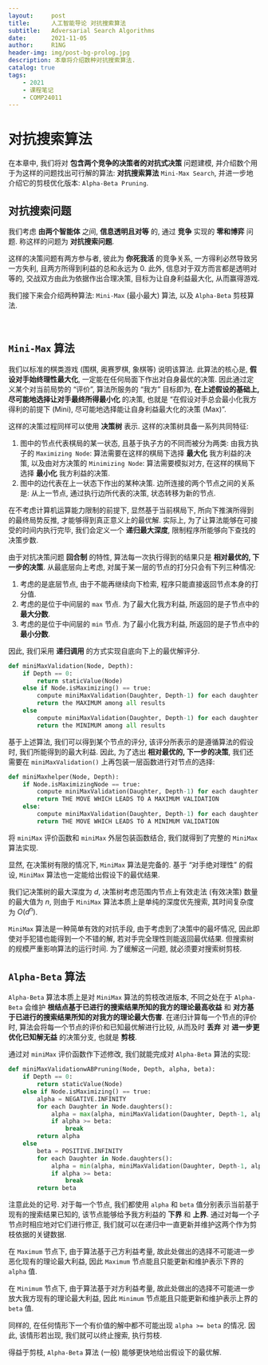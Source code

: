 ```yaml
---
layout:     post
title:      人工智能导论 对抗搜索算法
subtitle:   Adversarial Search Algorithms
date:       2021-11-05
author:     R1NG
header-img: img/post-bg-prolog.jpg
description: 本章将介绍数种对抗搜索算法. 
catalog: true
tags:
    - 2021
    - 课程笔记
    - COMP24011
---
```


# 对抗搜索算法

在本章中, 我们将对 **包含两个竞争的决策者的对抗式决策** 问题建模, 并介绍数个用于为这样的问题找出可行解的算法: **对抗搜索算法** `Mini-Max Search`, 并进一步地介绍它的剪枝优化版本: `Alpha-Beta Pruning`.

## 对抗搜索问题

我们考虑 **由两个智能体** 之间, **信息透明且对等** 的, 通过 **竞争** 实现的 **零和博弈** 问题. 称这样的问题为 **对抗搜索问题**. 

这样的决策问题有两方参与者, 彼此为 **你死我活** 的竞争关系, 一方得利必然导致另一方失利, 且两方所得到利益的总和永远为 $0$. 此外, 信息对于双方而言都是透明对等的, 交战双方由此为依据作出合理决策, 目标为让自身利益最大化, 从而赢得游戏. 

我们接下来会介绍两种算法: `Mini-Max` (最小最大) 算法, 以及 `Alpha-Beta` 剪枝算法. 

<br>

## `Mini-Max` 算法

我们以标准的棋类游戏 (围棋, 奥赛罗棋, 象棋等) 说明该算法. 此算法的核心是, **假设对手始终理性最大化**, 一定能在任何局面下作出对自身最优的决策. 因此通过定义某个对当前局势的 “评价”, 算法所服务的 “我方” 目标即为, **在上述假设的基础上, 尽可能地选择让对手最终所得最小化** 的决策, 也就是 “在假设对手总会最小化我方得利的前提下 (Mini), 尽可能地选择能让自身利益最大化的决策 (Max)”.

这样的决策过程同样可以使用 **决策树** 表示. 这样的决策树具备一系列共同特征:

1. 图中的节点代表棋局的某一状态, 且基于执子方的不同而被分为两类: 由我方执子的 `Maximizing Node`: 算法需要在这样的棋局下选择 **最大化** 我方利益的决策, 以及由对方决策的 `Minimizing Node`: 算法需要模拟对方, 在这样的棋局下选择 **最小化** 我方利益的决策.
2. 图中的边代表在上一状态下作出的某种决策. 边所连接的两个节点之间的关系是: 从上一节点, 通过执行边所代表的决策, 状态转移为新的节点. 

在不考虑计算机运算能力限制的前提下, 显然基于当前棋局下, 所向下推演所得到的最终局势反推, 才能够得到真正意义上的最优解. 实际上, 为了让算法能够在可接受的时间内执行完毕, 我们会定义一个 **递归最大深度**, 限制程序所能够向下查找的决策步数. 

由于对抗决策问题 **回合制** 的特性, 算法每一次执行得到的结果只是 **相对最优的, 下一步的决策**. 从最底层向上考虑, 对属于某一层的节点的打分只会有下列三种情况:

1. 考虑的是底层节点, 由于不能再继续向下检索, 程序只能直接返回节点本身的打分值. 
2. 考虑的是位于中间层的 `max` 节点. 为了最大化我方利益, 所返回的是子节点中的 **最大分数**.
3. 考虑的是位于中间层的 `min` 节点. 为了最小化我方利益, 所返回的是子节点中的 **最小分数**.

因此, 我们采用 **递归调用** 的方式实现自底向下上的最优解评分.

~~~python
def miniMaxValidation(Node, Depth):
    if Depth == 0:
        return staticValue(Node)
    else if Node.isMaximizing() == true:
        compute miniMaxValidation(Daughter, Depth-1) for each daughter
        return the MAXIMUM among all results
    else
        compute miniMaxValidation(Daughter, Depth-1) for each daughter
        return the MINIMUM among all results
~~~

基于上述算法, 我们可以得到某个节点的评分, 该评分所表示的是遵循算法的假设时, 我们所能得到的最大利益. 因此, 为了选出 **相对最优的, 下一步的决策**, 我们还需要在 `miniMaxValidation()` 上再包装一层函数进行对节点的选择:

~~~python
def miniMaxhelper(Node, Depth):
    if Node.isMaximizingNode == true:
        compute miniMaxValidation(Daughter, Depth-1) for each daughter
        return THE MOVE WHICH LEADS TO A MAXIMUM VALIDATION
    else:
        compute miniMaxValidation(Daughter, Depth-1) for each daughter
        return THE MOVE WHICH LEADS TO A MINIMUM VALIDATION
~~~

将 `miniMax` 评价函数和 `miniMax` 外层包装函数结合, 我们就得到了完整的 `MiniMax` 算法实现. 

显然, 在决策树有限的情况下, `MiniMax` 算法是完备的. 基于 “对手绝对理性” 的假设, `MiniMax` 算法也一定能给出假设下的最优结果. 

我们记决策树的最大深度为 $d$, 决策树考虑范围内节点上有效走法 (有效决策) 数量的最大值为 $n$, 则由于 `MiniMax` 算法本质上是单纯的深度优先搜索, 其时间复杂度为 $O(d^n)$.

`MiniMax` 算法是一种简单有效的对抗手段, 由于考虑到了决策中的最坏情况, 因此即使对手犯错也能得到一个不错的解, 若对手完全理性则能返回最优结果. 但搜索树的规模严重影响算法的运行时间. 为了缓解这一问题, 就必须要对搜索树剪枝. 

## `Alpha-Beta` 算法

`Alpha-Beta` 算法本质上是对 `MiniMax` 算法的剪枝改进版本, 不同之处在于 `Alpha-Beta` 会维护 **根结点基于已进行的搜索结果所知的我方的理论最高收益** 和 **对方基于已进行的搜索结果所知的对我方的理论最大伤害**. 在递归计算每一个节点的评价时, 算法会将每一个节点的评价和已知最优解进行比较, 从而及时 **丢弃** 对 **进一步更优化已知解无益** 的决策分支, 也就是 **剪枝**.

通过对 `miniMax` 评价函数作下述修改, 我们就能完成对 `Alpha-Beta` 算法的实现:

~~~python
def miniMaxValidationwABPruning(Node, Depth, alpha, beta):
    if Depth == 0:
        return staticValue(Node)
    else if Node.isMaximizing() == true:
        alpha = NEGATIVE.INFINITY
        for each Daughter in Node.daughters():
            alpha = max(alpha, miniMaxValidation(Daughter, Depth-1, alpha, beta))
            if alpha >= beta:
                break
        return alpha
    else
        beta = POSITIVE.INFINITY
        for each Daughter in Node.daughters():
            alpha = min(alpha, miniMaxValidation(Daughter, Depth-1, alpha, beta))
            if alpha >= beta:
                break
        return beta
~~~

注意此处的记号. 对于每一个节点, 我们都使用 `alpha` 和 `beta` 值分别表示当前基于现有的搜索结果已知的, 该节点能够给予我方利益的 **下界** 和 **上界**. 通过对每一个子节点时相应地对它们进行修正, 我们就可以在递归中一直更新并维护这两个作为剪枝依据的关键数据. 

在 `Maximum` 节点下, 由于算法基于己方利益考量, 故此处做出的选择不可能进一步恶化现有的理论最大利益, 因此 `Maximum` 节点能且只能更新和维护表示下界的 `alpha` 值.

在 `Minimum` 节点下, 由于算法基于对方利益考量, 故此处做出的选择不可能进一步放大我方现有的理论最大利益, 因此 `Minimum` 节点能且只能更新和维护表示上界的 `beta` 值.

同样的, 在任何情形下一个有价值的解中都不可能出现 `alpha >= beta` 的情况. 因此, 该情形若出现, 我们就可以终止搜索, 执行剪枝.

得益于剪枝, `Alpha-Beta` 算法 (一般) 能够更快地给出假设下的最优解. 

